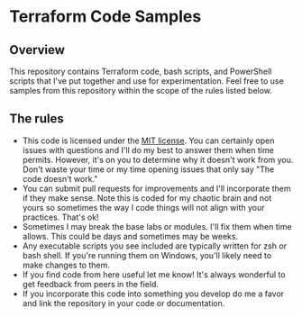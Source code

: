 # Terraform Code Samples

## Overview
This repository contains Terraform code, bash scripts, and PowerShell scripts that I've put together and use for experimentation. Feel free to use samples from this repository within the scope of the rules listed below.

## The rules
* This code is licensed under the [MIT license](LICENSE). You can certainly open issues with questions and I'll do my best to answer them when time permits. However, it's on you to determine why it doesn't work from you. Don't waste your time or my time opening issues that only say "The code doesn't work." 
* You can submit pull requests for improvements and I'll incorporate them if they make sense. Note this is coded for my chaotic brain and not yours so sometimes the way I code things will not align with your practices. That's ok!
* Sometimes I may break the base labs or modules. I'll fix them when time allows. This could be days and sometimes may be weeks.
* Any executable scripts you see included are typically written for zsh or bash shell. If you're running them on Windows, you'll likely need to make changes to them.
* If you find code from here useful let me know! It's always wonderful to get feedback from peers in the field.
* If you incorporate this code into something you develop do me a favor and link the repository in your code or documentation.
